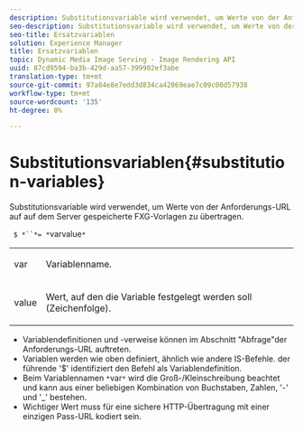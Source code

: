 ```yaml
---
description: Substitutionsvariable wird verwendet, um Werte von der Anforderungs-URL auf auf dem Server gespeicherte FXG-Vorlagen zu übertragen.
seo-description: Substitutionsvariable wird verwendet, um Werte von der Anforderungs-URL auf auf dem Server gespeicherte FXG-Vorlagen zu übertragen.
seo-title: Ersatzvariablen
solution: Experience Manager
title: Ersatzvariablen
topic: Dynamic Media Image Serving - Image Rendering API
uuid: 87cd9594-ba3b-429d-aa57-399902ef3abe
translation-type: tm+mt
source-git-commit: 97a84e8e7edd3d834ca42069eae7c09c00d57938
workflow-type: tm+mt
source-wordcount: '135'
ht-degree: 0%

---
```



# Substitutionsvariablen{#substitution-variables}

Substitutionsvariable wird verwendet, um Werte von der Anforderungs-URL auf auf dem Server gespeicherte FXG-Vorlagen zu übertragen.

` $ *``*= *`varvalue`*`

<table id="simpletable_76B381800C0D411F87CD551FC30B0579"> 
 <tr class="strow"> 
  <td class="stentry"> <p> <span class="codeph"> <span class="varname"> var  </span> </span> </p> </td> 
  <td class="stentry"> <p>Variablenname. </p> </td> 
 </tr> 
 <tr class="strow"> 
  <td class="stentry"> <p> <span class="codeph"> <span class="varname"> value  </span> </span> </p> </td> 
  <td class="stentry"> <p>Wert, auf den die Variable festgelegt werden soll (Zeichenfolge). </p> </td> 
 </tr> 
</table>

* Variablendefinitionen und -verweise können im Abschnitt &quot;Abfrage&quot;der Anforderungs-URL auftreten.
* Variablen werden wie oben definiert, ähnlich wie andere IS-Befehle. der führende &#39;$&#39; identifiziert den Befehl als Variablendefinition.
* Beim Variablennamen `*`var`*` wird die Groß-/Kleinschreibung beachtet und kann aus einer beliebigen Kombination von Buchstaben, Zahlen, &#39;-&#39; und &#39;_&#39; bestehen.
* Wichtiger Wert muss für eine sichere HTTP-Übertragung mit einer einzigen Pass-URL kodiert sein.

